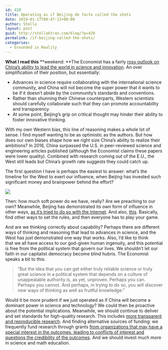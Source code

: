 ```yaml
---
id: 428
title: Operating as if Beijing de facto called the shots
date: 2019-01-17T00:47:13+00:00
author: Stella
layout: post
guid: http://stellaktran.com/blog/?p=428
permalink: /if-beijing-called-the-shots/
categories:
  - Grounded in Reality
---
```

**What I read this** **weekend: **The Economist has a fairly [rosy outlook on China&#8217;s ability to lead the world in science and innovation](https://www.economist.com/science-and-technology/2019/01/12/can-china-become-a-scientific-superpower). An over simplification of their position, but essentially:

  * Advances in science require collaborating with the international science community, and China will not become the super power that it wants to be if it doesn&#8217;t abide by the community&#8217;s standards and conventions.
  * Rather than shunning their Chinese counterparts, Western scientists should carefully collaborate such that they can promote accountability and transparency.
  * At some point, Beijing&#8217;s grip on critical thought may hinder their ability to foster innovative thinking.

With my own Western bias, this line of reasoning makes a whole lot of sense. I find myself wanting to be as optimistic as the authors. But how does our own biases shape how we right size China&#8217;s ability to realize their ambitions? In 2016, China surpassed the U.S. in peer-reviewed science and engineering articles published (although the Economist claims these papers were lower quality). Combined with research coming out of the E.U., the West still leads but China&#8217;s growth rate suggests they could catch up.

The first question I have is perhaps the easiest to answer: what&#8217;s the timeline for the West to exert our influence, when Beijing has invested such significant money and brainpower behind the effort?

![](https://cdn.static-economist.com/sites/default/files/images/2019/01/articles/body_0) 

Then: how much soft power do we have, really? Are we preaching to our own? Meanwhile, Beijing has demonstrated its own form of influence in other ways, [as it&#8217;s tried to do so with the Internet](https://www.foreignaffairs.com/articles/china/2018-08-13/when-china-rules-web?fa_package=1122877). And also, [this](https://qz.com/1506358/china-got-on-the-bandwagon-to-provide-global-satellite-internet/). Basically, find other ways to set the rules, and then everyone has to play your game.

And are we thinking correctly about capability? Perhaps there are different ways of thinking and reasoning that lead to advances in science, and the West has just demonstrated one way that works. Also, I&#8217;d like to think that we all have access to our god-given human ingenuity, and this potential is free from the political system that govern our lives. We shouldn&#8217;t let our faith in our capitalist democracy become blind hubris. The Economist speaks a bit to this:

> “But the idea that you can get either truly reliable science or truly great science in a political system that depends on a culture of unappealable authority is, as yet, unproven. Perhaps you can. Perhaps you cannot. And perhaps, in trying to do so, you will discover new ways of thinking as well as fruitful knowledge.”

Would it be more prudent if we just operated as if China will become a dominant power in science and technology? We could then be proactive about the potential implications. Meanwhile, we should continue to deliver and set standards for high-quality research. This includes [more transparent and reproducible research](https://www.washingtonpost.com/news/speaking-of-science/wp/2018/08/27/researchers-replicate-just-13-of-21-social-science-experiments-published-in-top-journals/?noredirect=on&utm_term=.a27caa8be3b0). And finding alternative sources of funding: we frequently fund research through grants [from organizations that may have a special interest in the outcomes, leading to conflicts of interest and questions the credibility of the outcomes](https://biofortified.org/2018/08/27/conflicts-interest-research-misconduct/). And we should invest much more in science and math education.